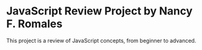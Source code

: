 # JavaScript Review Project by Nancy F. Romales
This project is a review of JavaScript concepts, from beginner to advanced. 
